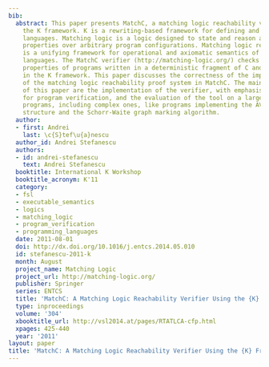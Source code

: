```yaml
---
bib:
  abstract: This paper presents MatchC, a matching logic reachability verifier using
    the K framework. K is a rewriting-based framework for defining and analyzing programming
    languages. Matching logic is a logic designed to state and reason about structural
    properties over arbitrary program configurations. Matching logic reachability
    is a unifying framework for operational and axiomatic semantics of programing
    languages. The MatchC verifier (http://matching-logic.org/) checks reachability
    properties of programs written in a deterministic fragment of C and is implemented
    in the K framework. This paper discusses the correctness of the implementation
    of the matching logic reachability proof system in MatchC. The main contributions
    of this paper are the implementation of the verifier, with emphasis on using K
    for program verification, and the evaluation of the tool on a large number of
    programs, including complex ones, like programs implementing the AVL trees data
    structure and the Schorr-Waite graph marking algorithm.
  author:
  - first: Andrei
    last: \c{S}tef\u{a}nescu
  author_id: Andrei Stefanescu
  authors:
  - id: andrei-stefanescu
    text: Andrei Stefanescu
  booktitle: International K Workshop
  booktitle_acronym: K'11
  category:
  - fsl
  - executable_semantics
  - logics
  - matching_logic
  - program_verification
  - programming_languages
  date: 2011-08-01
  doi: http://dx.doi.org/10.1016/j.entcs.2014.05.010
  id: stefanescu-2011-k
  month: August
  project_name: Matching Logic
  project_url: http://matching-logic.org/
  publisher: Springer
  series: ENTCS
  title: 'MatchC: A Matching Logic Reachability Verifier Using the {K} Framework'
  type: inproceedings
  volume: '304'
  xbooktitle_url: http://vsl2014.at/pages/RTATLCA-cfp.html
  xpages: 425-440
  year: '2011'
layout: paper
title: 'MatchC: A Matching Logic Reachability Verifier Using the {K} Framework'
---
```

